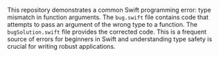This repository demonstrates a common Swift programming error: type mismatch in function arguments.  The `bug.swift` file contains code that attempts to pass an argument of the wrong type to a function. The `bugSolution.swift` file provides the corrected code. This is a frequent source of errors for beginners in Swift and understanding type safety is crucial for writing robust applications.